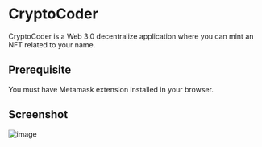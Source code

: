 
# CryptoCoder

CryptoCoder is a Web 3.0 decentralize application where you can mint an NFT related to your name. 


## Prerequisite
You must have Metamask extension installed in your browser.


## Screenshot
![image](https://user-images.githubusercontent.com/77333297/156536153-9ebf87bc-6815-4e6a-8814-923ace93bedc.png)
